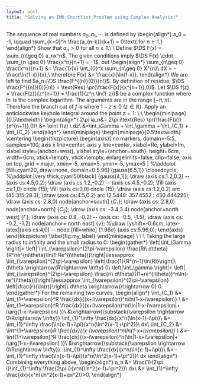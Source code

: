 ```yaml
---
layout: post
title: "Solving an IMO Shortlist Problem using Complex Analysis!"
---
```


The sequence of real numbers $a_0, a_1,\cdots$ is defined by
\begin{align*}
    a_0 = -1, \qquad \sum_{k=0}^n \frac{a_{n-k}}{k+1} = 0\text{ for $n\geq 1$.}
\end{align*}
Show that $a_n>0$ for all $n\geq 1$.\\ \\
Define $\DS F(x) = \sum_{n\geq 0} a_nx^n$. The given conditions imply $\DS F(x) \cdot \sum_{n \geq 0} \frac{x^n}{n+1} = -1$, but
\begin{align*}
    \sum_{n\geq 0} \frac{x^n}{n+1} &= \frac{1}{x} \int_{0}^x \sum_{n\geq 0} X^{n}\ dX = -\frac{\ln(1-x)}{x},\\
    \therefore F(x) &= \frac{x}{\ln(1-x)}.
\end{align*}
We are left to find $a_n=\DS \frac{F^{(n)}(0)}{n!}$. By definition of residue, $\DS \frac{F^{(n)}(0)}{n!} = \text{Res} \pr{\frac{F(x)}{x^{n+1}},0}$.
Let $\DS f(z) = \frac{F(z)}{z^{n+1}} = \frac{1}{z^n \ln(1-z)}$ be a complex function where $\ln$ is the complex logarithm. The arguments are in the range $[-\pi,\pi)$. Therefore the branch cut of $f$ is where $1-z \leq 0 \ (z\in \mathbb{R})$. Apply an anticlockwise keyhole integral around the point $z=1$:
\\ \\
\begin{minipage}{0.5\textwidth}
\begin{align*}
    2\pi ia_n&= 2\pi i\text{Res} \pr{\frac{F(x)}{x^{n+1}},0}\\
    &= \oint f(z) \ dz\\
    &=\int_\Gamma + \int_\gamma + \int_{C_1} + \int_{C_2} 
\end{align*}
\end{minipage}
\begin{minipage}{0.5\textwidth}
    \centering
    \begin{tikzpicture}
    \begin{axis}[
      no markers, domain=-5:5, samples=100,
      axis x line=center, axis y line=center, 
      xlabel=$\text{Re}$, ylabel=$\text{Im}$,
      xlabel style={anchor=west}, ylabel style={anchor=south},
      height=6cm, width=6cm,
      xtick=\empty, ytick=\empty,
      enlargelimits=false, clip=false, axis on top,
      grid = major,
      xmin=-5, xmax=5,
      ymin=-5, ymax=5
      ]
      %\addplot [fill=cyan!20, draw=none, domain=0:5.96] {gauss(6.5,1)} \closedcycle;
      %\addplot [very thick,cyan!50!black] {gauss(4,1)};
      \draw (axis cs:1.2,0.2) -- (axis cs:4.5,0.2);
      \draw (axis cs:1.2,-0.2) -- (axis cs:4.5,-0.2);
      \fill (axis cs:1,0) circle (15);
      \fill (axis cs:0,0) circle (15);
      \draw (axis cs:1.2,0.2) arc (45:315:28.3);
      \draw (axis cs:4.5,0.2) arc (2.5448: 357.4552 : 450.444225);
      \draw (axis cs: 2.8,0) node[anchor=south] {$C_1$};
      \draw (axis cs: 2.8,0) node[anchor=north] {$C_2$};
      \draw (axis cs: -3.4,3.4) node[anchor=north west] {$\Gamma$};
      \draw (axis cs: 0.8, -0.2) -- (axis cs: -0.5, -1.5);
      \draw (axis cs: -0.2, -1.2) node[anchor= north east] {$\gamma$};
    %\draw [yshift=-0.6cm, latex-latex](axis cs:4,0) -- node [fill=white] {$1.96\sigma$} (axis cs:5.96,0);
    \end{axis}
    \end{tikzpicture}
    \label{fig:my_label}
\end{minipage}
\\ \\ \\
Taking the large radius to infinity and the small radius to 0:
\begin{gather*}
    \left|\int_\Gamma \right|= \left| \int_{\varepsilon}^{2\pi-\varepsilon} \frac{Ri\ d\theta}{R^ne^{ni\theta}\ln(1-Re^{i\theta})}\right|\lessapprox \int_{\varepsilon}^{2\pi-\varepsilon} \left|\frac{1}{R^{n-1}\ln(R)}\right|\ d\theta \xrightarrow{R\rightarrow \infty} 0\\
    \left|\int_\gamma \right|= \left| \int_{\varepsilon}^{2\pi-\varepsilon} \frac{ri\ d\theta}{(1+re^{i\theta})^n\ln(-re^{i\theta})}\right|\lessapprox \int_{\varepsilon}^{2\pi-\varepsilon} \left|\frac{r}{\ln(r)}\right|\ d\theta \xrightarrow{r\rightarrow 0} 0.
\end{gather*}
For the remaining two curves,
\begin{align*}
    \int_{C_1} &= \int_{1+\varepsilon}^R \frac{dx}{(x+i\varepsilon)^n\ln(1-x-i\varepsilon)} \\
    &= \int_{1+\varepsilon}^R \frac{dx}{(x+i\varepsilon)^n(\ln|1-x-i\varepsilon|+ i\arg(1-x-i\varepsilon) )}\\
    &\xrightarrow{\substack{\varepsilon \rightarrow 0\\R\rightarrow \infty}} \int_{1}^\infty \frac{dx}{x^n(\ln(x-1)-i\pi)}\\
    &= \int_{1}^\infty \frac{\ln(x-1)+i\pi}{x^n(\ln^2(x-1)+\pi^2)}\ dx\\
    \int_{C_2} &= \int^{1+\varepsilon}_R \frac{dx}{(x-i\varepsilon)^n\ln(1-x+i\varepsilon)} \\
    &=- \int_{1+\varepsilon}^R \frac{dx}{(x-i\varepsilon)^n(\ln|1-x+i\varepsilon|+ i\arg(1-x+i\varepsilon) )}\\
    &\xrightarrow{\substack{\varepsilon \rightarrow 0\\R\rightarrow \infty}} -\int_{1}^\infty \frac{dx}{x^n(\ln(x-1)+i\pi)}\\
    &= -\int_{1}^\infty \frac{\ln(x-1)-i\pi}{x^n(\ln^2(x-1)+\pi^2)}\ dx
\end{align*}
Combining everything above,
\begin{align*}
    a_n &= \frac{1}{2\pi i}\int_{1}^\infty \frac{2\pi i}{x^n(\ln^2(x-1)+\pi^2)}\ dx\\
    &= \int_{1}^\infty \frac{dx}{x^n(\ln^2(x-1)+\pi^2)}>0.
\end{align*}